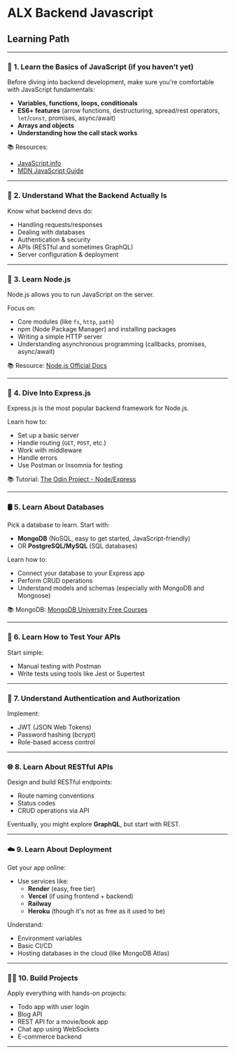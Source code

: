# ALX Backend Javascript

## Learning Path
---

### 🧱 **1. Learn the Basics of JavaScript (if you haven’t yet)**
Before diving into backend development, make sure you're comfortable with JavaScript fundamentals:

- **Variables, functions, loops, conditionals**
- **ES6+ features** (arrow functions, destructuring, spread/rest operators, `let`/`const`, promises, async/await)
- **Arrays and objects**
- **Understanding how the call stack works**

📚 Resources:
- [JavaScript.info](https://javascript.info/)
- [MDN JavaScript Guide](https://developer.mozilla.org/en-US/docs/Web/JavaScript/Guide)

---

### 🔧 **2. Understand What the Backend Actually Is**
Know what backend devs do:
- Handling requests/responses
- Dealing with databases
- Authentication & security
- APIs (RESTful and sometimes GraphQL)
- Server configuration & deployment

---

### 🚀 **3. Learn Node.js**
Node.js allows you to run JavaScript on the server.

Focus on:
- Core modules (like `fs`, `http`, `path`)
- npm (Node Package Manager) and installing packages
- Writing a simple HTTP server
- Understanding asynchronous programming (callbacks, promises, async/await)

📚 Resource: [Node.js Official Docs](https://nodejs.org/en/docs)

---

### 🧰 **4. Dive Into Express.js**
Express.js is the most popular backend framework for Node.js.

Learn how to:
- Set up a basic server
- Handle routing (`GET`, `POST`, etc.)
- Work with middleware
- Handle errors
- Use Postman or Insomnia for testing

📚 Tutorial: [The Odin Project - Node/Express](https://www.theodinproject.com/paths/full-stack-javascript)

---

### 🛢️ **5. Learn About Databases**
Pick a database to learn. Start with:

- **MongoDB** (NoSQL, easy to get started, JavaScript-friendly)
- OR **PostgreSQL/MySQL** (SQL databases)

Learn how to:
- Connect your database to your Express app
- Perform CRUD operations
- Understand models and schemas (especially with MongoDB and Mongoose)

📚 MongoDB: [MongoDB University Free Courses](https://university.mongodb.com/)

---

### 🧪 **6. Learn How to Test Your APIs**
Start simple:
- Manual testing with Postman
- Write tests using tools like Jest or Supertest

---

### 🔐 **7. Understand Authentication and Authorization**
Implement:
- JWT (JSON Web Tokens)
- Password hashing (bcrypt)
- Role-based access control

---

### 🌐 **8. Learn About RESTful APIs**
Design and build RESTful endpoints:
- Route naming conventions
- Status codes
- CRUD operations via API

Eventually, you might explore **GraphQL**, but start with REST.

---

### ☁️ **9. Learn About Deployment**
Get your app online:
- Use services like:
  - **Render** (easy, free tier)
  - **Vercel** (if using frontend + backend)
  - **Railway**
  - **Heroku** (though it's not as free as it used to be)

Understand:
- Environment variables
- Basic CI/CD
- Hosting databases in the cloud (like MongoDB Atlas)

---

### 🧑‍💻 **10. Build Projects**
Apply everything with hands-on projects:
- Todo app with user login
- Blog API
- REST API for a movie/book app
- Chat app using WebSockets
- E-commerce backend

---
